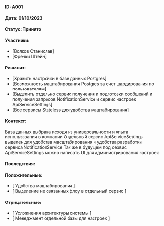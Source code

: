 #### ID: A001

#### Дата: 01/10/2023

#### Статус: Принято

#### Участники:
* [Волков Станислав]
* [Френки Штейн]

#### Решения:
* [Хранить настройки в базе данных Postgres]
* [Возможность маштабирования Postgres за счет шардирования по пользователям]
* [Выделить отдельно сервис получения и подготовки сообшений и получения запросов NotificationService и сервис настроек ApiServiceSettings]
* [Все сервисы Stateless для удобства маштабирования]

#### Контекст:
База данных выбрана исходя из универсальности и опыта использования в компании
Отдельный серсис ApiServiceSettings выделен для удобства масштабирования и удобства разработки сервиса NotificationService
Так же в будущем под сервис ApiServiceSettings можно написать UI для администрирования настроек

#### Последствия:

#### Положительные:
* [ Удобства маштабирования ]
* [ Выделение не связанных флоу в отдельный сервис ]

#### Отрицательные:
* [ Усложнения архитектуры системы ]
* [ Менеджмент отдельной базы для настроек ]
